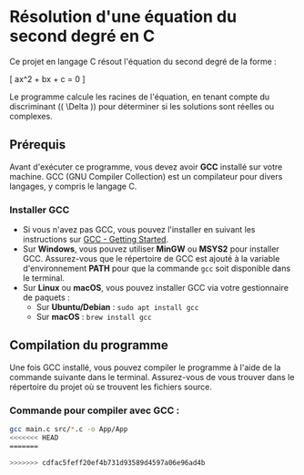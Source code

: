 # Résolution d'une équation du second degré en C

Ce projet en langage C résout l'équation du second degré de la forme :

\[
ax^2 + bx + c = 0
\]

Le programme calcule les racines de l'équation, en tenant compte du discriminant (\( \Delta \)) pour déterminer si les solutions sont réelles ou complexes.

## Prérequis

Avant d'exécuter ce programme, vous devez avoir **GCC** installé sur votre machine. GCC (GNU Compiler Collection) est un compilateur pour divers langages, y compris le langage C.

### Installer GCC

- Si vous n'avez pas GCC, vous pouvez l'installer en suivant les instructions sur [GCC - Getting Started](https://gcc.gnu.org).
- Sur **Windows**, vous pouvez utiliser **MinGW** ou **MSYS2** pour installer GCC. Assurez-vous que le répertoire de GCC est ajouté à la variable d'environnement **PATH** pour que la commande `gcc` soit disponible dans le terminal.
- Sur **Linux** ou **macOS**, vous pouvez installer GCC via votre gestionnaire de paquets :
  - Sur **Ubuntu/Debian** : `sudo apt install gcc`
  - Sur **macOS** : `brew install gcc`

## Compilation du programme

Une fois GCC installé, vous pouvez compiler le programme à l'aide de la commande suivante dans le terminal. Assurez-vous de vous trouver dans le répertoire du projet où se trouvent les fichiers source.

### Commande pour compiler avec GCC :

```bash
gcc main.c src/*.c -o App/App
<<<<<<< HEAD
=======

>>>>>>> cdfac5feff20ef4b731d93589d4597a06e96ad4b
